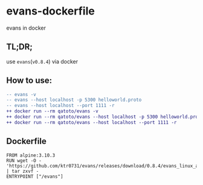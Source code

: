 # evans-dockerfile
evans in docker

## TL;DR;
use `evans`(`v0.8.4`) via docker
## How to use:

```diff
-- evans -v
-- evans --host localhost -p 5300 helloworld.proto
-- evans --host localhost --port 1111 -r
++ docker run --rm qatoto/evans -v
++ docker run --rm qatoto/evans --host localhost -p 5300 helloworld.proto
++ docker run --rm qatoto/evans --host localhost --port 1111 -r
```

## Dockerfile

```
FROM alpine:3.10.3
RUN wget -O - 'https://github.com/ktr0731/evans/releases/download/0.8.4/evans_linux_amd64.tar.gz' | tar zxvf -
ENTRYPOINT ["/evans"]
```

